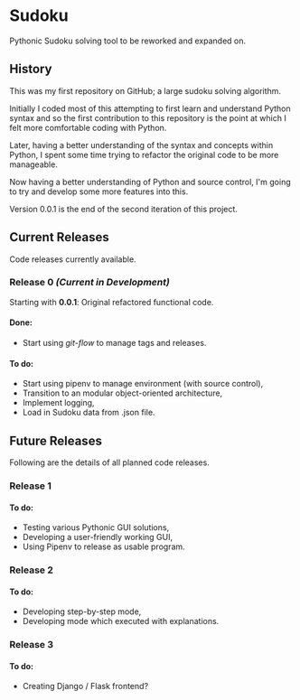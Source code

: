 # Sudoku

Pythonic Sudoku solving tool to be reworked and expanded on.

## History

This was my first repository on GitHub; a large sudoku solving algorithm.

Initially I coded most of this attempting to first learn and understand Python syntax and so the first contribution to this
repository is the point at which I felt more comfortable coding with Python.

Later, having a better understanding of the syntax and concepts within Python, I spent some time trying to refactor the original code to be more manageable.

Now having a better understanding of Python and source control, I'm going to try and develop some more features into this.

Version 0.0.1 is the end of the second iteration of this project.

## Current Releases

Code releases currently available.

### Release 0 *(Current in Development)*

Starting with **0.0.1**: Original refactored functional code.

#### **Done**:
* Start using *git-flow* to manage tags and releases.

#### **To do**:
* Start using pipenv to manage environment (with source control),
* Transition to an modular object-oriented architecture,
* Implement logging,
* Load in Sudoku data from .json file.

## Future Releases

Following are the details of all planned code releases.

### Release 1

#### **To do:**

* Testing various Pythonic GUI solutions,
* Developing a user-friendly working GUI,
* Using Pipenv to release as usable program.

### Release 2

#### **To do:**

* Developing step-by-step mode,
* Developing mode which executed with explanations.

### Release 3

#### **To do:**

* Creating Django / Flask frontend?